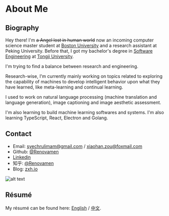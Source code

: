 # About Me

## Biography

Hey there! I'm ~~a Angel lost in human world~~ now an incoming computer science master student at [Boston University](https://www.bu.edu/) and a research assistant at Peking University. Before that, I got my bachelor's degree in [Software Engineering](http://sse.tongji.edu.cn/) at [Tongji University](https://www.tongji.edu.cn/).

I'm trying to find a balance between research and engineering.

Research-wise, I'm currently mainly working on topics related to exploring the capability of machines to develop intelligent behavior upon what they have learned, like meta-learning and continual learning.

I used to work on natural language processing (machine translation and language generation), image captioning and image aesthetic assessment.

I'm also learning to build machine learning softwares and systems. I'm also learning TypeScript, React, Electron and Golang.


## Contact

- Email: [syechrulimam@gmail.com](mailto:syechrulimam@gmail.com) / [xiaohan.zou@foxmail.com](mailto:xiaohan.zou@foxmail.com)
- Github: [@Renovamen](https://github.com/Renovamen)
- [Linkedin](https://www.linkedin.com/in/xiaohan-zou)
- 知乎: [@Renovamen](https://www.zhihu.com/people/chao-neng-gui-su)
- Blog: [zxh.io](https://zxh.io)

![alt text](https://i.postimg.cc/Z5BbpzGt/unnamed-2-1.gif)

## Résumé

My résumé can be found here: [English](https://zxh.io/files/cv/brief/en.pdf) / [中文](https://zxh.io/files/cv/brief/cn.pdf).
